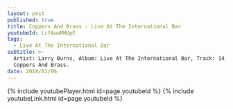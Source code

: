 ```yaml
---
layout: post
published: true
title: Coppers And Brass - Live At The International Bar
youtubeId: LcfAuwMHUpE
tags:
  - Live At The International Bar
subtitle: >-
  Artist: Larry Burns, Album: Live At The International Bar, Track: 14, Title:
  Coppers And Brass.
date: 2018/01/06
---
```

{% include youtubePlayer.html id=page.youtubeId %}
{% include youtubeLink.html id=page.youtubeId %}
